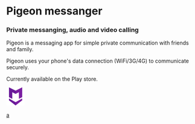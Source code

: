 <h1>Pigeon messanger </h1>
<h3>Private messanging, audio and video calling</h3>

Pigeon is a messaging app for simple private communication with friends and family.

Pigeon uses your phone's data connection (WiFi/3G/4G) to communicate securely.

Currently available on the Play store.

![alt text](https://github.com/adam-p/markdown-here/raw/master/src/common/images/icon48.png "Logo Title Text 1")

<a href="http://www.google.com">a</a>
